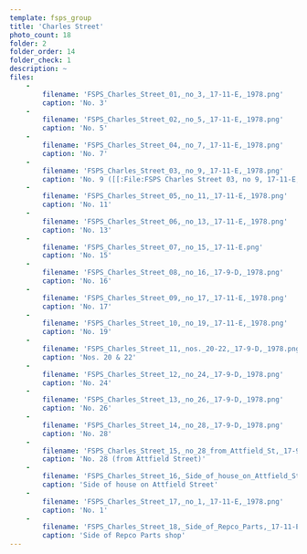 ```yaml
---
template: fsps_group
title: 'Charles Street'
photo_count: 18
folder: 2
folder_order: 14
folder_check: 1
description: ~
files:
    -
        filename: 'FSPS_Charles_Street_01,_no_3,_17-11-E,_1978.png'
        caption: 'No. 3'
    -
        filename: 'FSPS_Charles_Street_02,_no_5,_17-11-E,_1978.png'
        caption: 'No. 5'
    -
        filename: 'FSPS_Charles_Street_04,_no_7,_17-11-E,_1978.png'
        caption: 'No. 7'
    -
        filename: 'FSPS_Charles_Street_03,_no_9,_17-11-E,_1978.png'
        caption: 'No. 9 ([[:File:FSPS Charles Street 03, no 9, 17-11-E, 1978 (verso).png|verso]])'
    -
        filename: 'FSPS_Charles_Street_05,_no_11,_17-11-E,_1978.png'
        caption: 'No. 11'
    -
        filename: 'FSPS_Charles_Street_06,_no_13,_17-11-E,_1978.png'
        caption: 'No. 13'
    -
        filename: 'FSPS_Charles_Street_07,_no_15,_17-11-E.png'
        caption: 'No. 15'
    -
        filename: 'FSPS_Charles_Street_08,_no_16,_17-9-D,_1978.png'
        caption: 'No. 16'
    -
        filename: 'FSPS_Charles_Street_09,_no_17,_17-11-E,_1978.png'
        caption: 'No. 17'
    -
        filename: 'FSPS_Charles_Street_10,_no_19,_17-11-E,_1978.png'
        caption: 'No. 19'
    -
        filename: 'FSPS_Charles_Street_11,_nos._20-22,_17-9-D,_1978.png'
        caption: 'Nos. 20 & 22'
    -
        filename: 'FSPS_Charles_Street_12,_no_24,_17-9-D,_1978.png'
        caption: 'No. 24'
    -
        filename: 'FSPS_Charles_Street_13,_no_26,_17-9-D,_1978.png'
        caption: 'No. 26'
    -
        filename: 'FSPS_Charles_Street_14,_no_28,_17-9-D,_1978.png'
        caption: 'No. 28'
    -
        filename: 'FSPS_Charles_Street_15,_no_28_from_Attfield_St,_17-9-D,_1978.png'
        caption: 'No. 28 (from Attfield Street)'
    -
        filename: 'FSPS_Charles_Street_16,_Side_of_house_on_Attfield_St,_17-11-E,_1978.png'
        caption: 'Side of house on Attfield Street'
    -
        filename: 'FSPS_Charles_Street_17,_no_1,_17-11-E,_1978.png'
        caption: 'No. 1'
    -
        filename: 'FSPS_Charles_Street_18,_Side_of_Repco_Parts,_17-11-E,_1978.png'
        caption: 'Side of Repco Parts shop'
---
```

